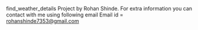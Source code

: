 find_weather_details Project by Rohan Shinde. 
For extra information you can contact with me using following email
Email id = rohanshinde7353@gmail.com

